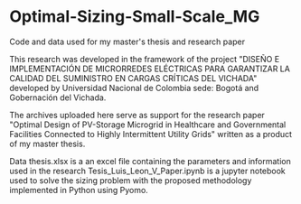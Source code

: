 # Optimal-Sizing-Small-Scale_MG
Code and data used for my master's thesis and research paper

This research was developed in the framework of the project "DISEÑO E IMPLEMENTACIÓN DE MICRORREDES ELÉCTRICAS PARA GARANTIZAR LA CALIDAD DEL SUMINISTRO EN CARGAS CRÍTICAS DEL VICHADA" developed by Universidad Nacional de Colombia sede: Bogotá and Gobernación del Vichada.

The archives uploaded here serve as support for the research paper "Optimal Design of PV-Storage Microgrid in Healthcare and Governmental Facilities Connected to Highly Intermittent Utility Grids" written as a product of my master thesis.

Data thesis.xlsx is a an excel file containing the parameters and information used in the research
Tesis_Luis_Leon_V_Paper.ipynb is a jupyter notebook used to solve the sizing problem with the proposed methodology implemented in Python using Pyomo.
